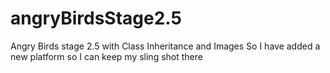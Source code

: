 # angryBirdsStage2.5
Angry Birds stage 2.5 with Class Inheritance and Images
So I have added a new platform so I can keep my sling shot there 